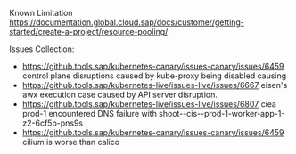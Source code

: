 
Known Limitation
https://documentation.global.cloud.sap/docs/customer/getting-started/create-a-project/resource-pooling/


Issues Collection:
- https://github.tools.sap/kubernetes-canary/issues-canary/issues/6459  control plane disruptions caused by kube-proxy being disabled causing 
- https://github.tools.sap/kubernetes-live/issues-live/issues/6667  eisen's awx execution case caused by API server disruption.
- https://github.tools.sap/kubernetes-live/issues-live/issues/6807  ciea prod-1 encountered DNS failure with shoot--cis--prod-1-worker-app-1-z2-6cf5b-pns9s
- https://github.tools.sap/kubernetes-canary/issues-canary/issues/6459 cilium is worse than calico 